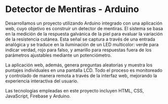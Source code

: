 # Detector de Mentiras - Arduino 

Desarrollamos un proyecto utilizando Arduino integrado con una aplicación web, cuyo objetivo es construir un detector de mentiras. El sistema se basa en la medición de la respuesta galvánica de la piel para evaluar la variación de la resistencia cutánea. Esta señal se captura a través de una entrada analógica y se traduce en la iluminación de un LED multicolor: verde para indicar verdad, rojo para falso, y amarillo para respuestas fuera de los parámetros ajustables mediante un potenciómetro.

La aplicación web, además, genera preguntas aleatorias y muestra los puntajes individuales en una pantalla LCD. Todo el proceso es monitoreado y controlado de manera remota a través de la interfaz web, mejorando la experiencia interactiva del usuario.

Las tecnologías empleadas en este proyecto incluyen HTML, CSS, JavaScript, Firebase y Arduino.
